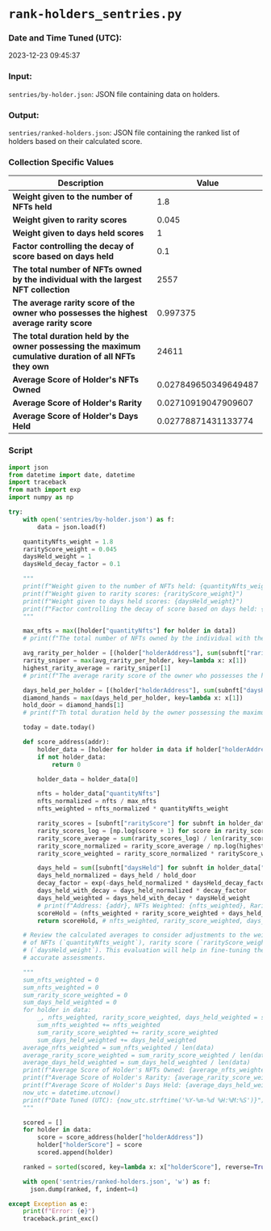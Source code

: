 # `rank-holders_sentries.py`

### Date and Time Tuned (UTC):

2023-12-23 09:45:37

### Input:

`sentries/by-holder.json`: JSON file containing data on holders.

### Output:

`sentries/ranked-holders.json`: JSON file containing the ranked list of holders based on their calculated score.

### Collection Specific Values 

| Description | Value |
|---|---|
| **Weight given to the number of NFTs held** | 1.8 |
| **Weight given to rarity scores** | 0.045 |
| **Weight given to days held scores** | 1 |
| **Factor controlling the decay of score based on days held** | 0.1 |
| **The total number of NFTs owned by the individual with the largest NFT collection** | 2557 |
| **The average rarity score of the owner who possesses the highest average rarity score** | 0.997375 |
| **The total duration held by the owner possessing the maximum cumulative duration of all NFTs they own** | 24611 |
| **Average Score of Holder's NFTs Owned** |  0.027849650349649487 |
| **Average Score of Holder's Rarity** | 0.02710919047909607 |
| **Average Score of Holder's Days Held** | 0.02778871431133774 |


### Script

```Python
import json
from datetime import date, datetime
import traceback
from math import exp
import numpy as np

try:
    with open('sentries/by-holder.json') as f:
        data = json.load(f)

    quantityNfts_weight = 1.8
    rarityScore_weight = 0.045
    daysHeld_weight = 1
    daysHeld_decay_factor = 0.1

    """
    print(f"Weight given to the number of NFTs held: {quantityNfts_weight}")
    print(f"Weight given to rarity scores: {rarityScore_weight}")
    print(f"Weight given to days held scores: {daysHeld_weight}")
    print(f"Factor controlling the decay of score based on days held: {daysHeld_decay_factor}")
    """

    max_nfts = max([holder["quantityNfts"] for holder in data])
    # print(f"The total number of NFTs owned by the individual with the largest NFT collection: {max_nfts}")

    avg_rarity_per_holder = [(holder["holderAddress"], sum(subnft["rarityScore"] for subnft in holder["holdingNfts"]) / holder["quantityNfts"]) for holder in data]
    rarity_sniper = max(avg_rarity_per_holder, key=lambda x: x[1])
    highest_rarity_average = rarity_sniper[1]
    # print(f"The average rarity score of the owner who possesses the highest average rarity score: {highest_rarity_average}")

    days_held_per_holder = [(holder["holderAddress"], sum(subnft["daysHeld"] for subnft in holder["holdingNfts"])) for holder in data]
    diamond_hands = max(days_held_per_holder, key=lambda x: x[1])
    hold_door = diamond_hands[1]
    # print(f"Th total duration held by the owner possessing the maximum cumulative duration of all NFTs they own : {hold_door}")

    today = date.today()

    def score_address(addr):
        holder_data = [holder for holder in data if holder["holderAddress"] == addr]
        if not holder_data:
            return 0

        holder_data = holder_data[0]

        nfts = holder_data["quantityNfts"]
        nfts_normalized = nfts / max_nfts
        nfts_weighted = nfts_normalized * quantityNfts_weight

        rarity_scores = [subnft["rarityScore"] for subnft in holder_data["holdingNfts"]]
        rarity_scores_log = [np.log(score + 1) for score in rarity_scores]
        rarity_score_average = sum(rarity_scores_log) / len(rarity_scores_log)
        rarity_score_normalized = rarity_score_average / np.log(highest_rarity_average + 1)
        rarity_score_weighted = rarity_score_normalized * rarityScore_weight

        days_held = sum([subnft["daysHeld"] for subnft in holder_data["holdingNfts"]])
        days_held_normalized = days_held / hold_door
        decay_factor = exp(-days_held_normalized * daysHeld_decay_factor)
        days_held_with_decay = days_held_normalized * decay_factor
        days_held_weighted = days_held_with_decay * daysHeld_weight
        # print(f"Address: {addr}, NFTs Weighted: {nfts_weighted}, Rarity Score Weighted: {rarity_score_weighted}, Days Held Weighted: {days_held_weighted}")
        scoreHold = (nfts_weighted + rarity_score_weighted + days_held_weighted)
        return scoreHold, # nfts_weighted, rarity_score_weighted, days_held_weighted

    # Review the calculated averages to consider adjustments to the weights assigned to the number
    # of NFTs (`quantityNfts_weight`), rarity score (`rarityScore_weight`), and holding duration
    # (`daysHeld_weight`). This evaluation will help in fine-tuning the scoring system for more
    # accurate assessments.

    """
    sum_nfts_weighted = 0
    sum_nfts_weighted = 0
    sum_rarity_score_weighted = 0
    sum_days_held_weighted = 0
    for holder in data:
        _, nfts_weighted, rarity_score_weighted, days_held_weighted = score_address(holder["holderAddress"])
        sum_nfts_weighted += nfts_weighted
        sum_rarity_score_weighted += rarity_score_weighted
        sum_days_held_weighted += days_held_weighted
    average_nfts_weighted = sum_nfts_weighted / len(data)
    average_rarity_score_weighted = sum_rarity_score_weighted / len(data)
    average_days_held_weighted = sum_days_held_weighted / len(data)
    print(f"Average Score of Holder's NFTs Owned: {average_nfts_weighted}")
    print(f"Average Score of Holder's Rarity: {average_rarity_score_weighted}")
    print(f"Average Score of Holder's Days Held: {average_days_held_weighted}")
    now_utc = datetime.utcnow()
    print(f"Date Tuned (UTC): {now_utc.strftime('%Y-%m-%d %H:%M:%S')}")
    """

    scored = []
    for holder in data:
        score = score_address(holder["holderAddress"])
        holder["holderScore"] = score
        scored.append(holder)

    ranked = sorted(scored, key=lambda x: x["holderScore"], reverse=True)

    with open('sentries/ranked-holders.json', 'w') as f:
      json.dump(ranked, f, indent=4)

except Exception as e:
    print(f"Error: {e}")
    traceback.print_exc()
```
